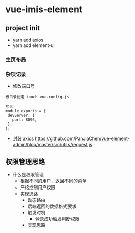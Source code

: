 # vue-imis-element

## project init

- yarn add axios
- yarn add element-ui

### 主页布局

### 杂项记录

- 修改端口号

```
根目录创建 touch vue.config.js

写入
module.exports = {
 devServer: {
   port: 8096,
 },
};

```

- 封装 axios
  https://github.com/PanJiaChen/vue-element-admin/blob/master/src/utils/request.js

## 权限管理思路

- 什么是权限管理
  - 根据不同的用户，返回不同的菜单
  - 严格控制用户权限
  - 实现思路
    - 动态路由
    - 后端返回的数据格式要求
    - 触发时机
      - 登录成功触发判断权限
    - 实现思路
